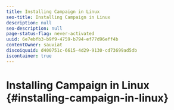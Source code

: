 ```yaml
---
title: Installing Campaign in Linux 
seo-title: Installing Campaign in Linux 
description: null
seo-description: null
page-status-flag: never-activated
uuid: 6e7ebfb3-b9f9-4759-b794-ef77d96eff4b
contentOwner: sauviat
discoiquuid: d400751c-6615-4d29-9130-cd73699ad5db
iscontainer: true
---
```


# Installing Campaign in Linux {#installing-campaign-in-linux}

